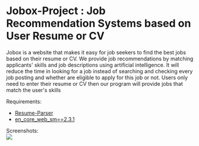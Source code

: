 # Jobox-Project : Job Recommendation Systems based on User Resume or CV

Jobox is a website that makes it easy for job seekers to find the best jobs based on their resume or CV. We provide job recommendations by matching applicants' skills and job descriptions using artificial intelligence. It will reduce the time in looking for a job instead of searching and checking every job posting and whether are eligible to apply for this job or not. Users only need to enter their resume or CV then our program will provide jobs that match the user's skills

Requirements:
- [Resume-Parser](https://pypi.org/project/resume-parser/)
- [en_core_web_sm==2.3.1](https://github.com/explosion/spacy-models/releases/download/en_core_web_sm-2.3.1/en_core_web_sm-2.3.1.tar.gz)


Screenshots: <br>
<img src="https://github.com/sinungadi/Jobox-Project/blob/d63388caba4935ab2cf19af514ca25854a89a0d2/screenshots/home-page.jpeg">
